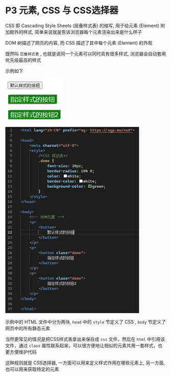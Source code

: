 # P3 元素, CSS 与 CSS选择器

CSS 即 Cascading Style Sheets (层叠样式表) 的缩写, 用于给元素 (Element) 附加额外的样式, 简单来说就是告诉浏览器每个元素渲染出来是什么样子

DOM 树描述了网页的内容, 而 CSS 描述了其中每个元素 (Element) 的外观

既然叫 `层叠样式表` , 也就是说同一个元素可以同时具有很多样式, 浏览器会自动套用优先级最高的样式

示例如下

![image-20220903211124906](img/image-20220903211124906.png)

![image-20220903211139352](img/image-20220903211139352.png)

示例中的 HTML 文件中分为两块, `head` 中的 `style` 节定义了 CSS , `body` 节定义了网页中的所有静态元素

当然更常见的情况是把CSS样式表拿出来保存成 `css` 文件，然后在 `html` 中引用该文件，通过 `class` 属性联系起来，可以很方便地让相似的元素共用一套样式，也更方便维护代码

这种规则就是 CSS选择器, 一方面可以用来定义样式作用在哪些元素上, 另一方面, 也可以用来获取特定的元素


